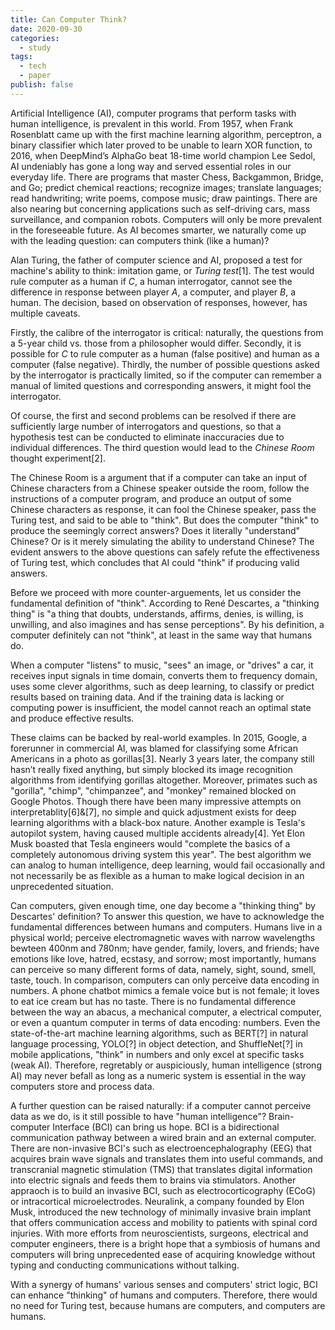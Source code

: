 ```yaml
---
title: Can Computer Think?
date: 2020-09-30
categories:
  - study
tags:
  - tech
  - paper
publish: false
---
```


Artificial Intelligence (AI), computer programs that perform tasks with human intelligence, is prevalent in this world. From 1957, when Frank Rosenblatt came up with the first machine learning algorithm, perceptron, a binary classifier which later proved to be unable to learn XOR function, to 2016, when DeepMind’s AlphaGo beat 18-time world champion Lee Sedol, AI undeniably has gone a long way and served essential roles in our everyday life. There are programs that master Chess, Backgammon, Bridge, and Go; predict chemical reactions; recognize images; translate languages; read handwriting; write poems, compose music; draw paintings. There are also nearing but concerning applications such as self-driving cars, mass surveillance, and companion robots. Computers will only be more prevalent in the foreseeable future. As AI becomes smarter, we naturally come up with the leading question: can computers think (like a human)?

Alan Turing, the father of computer science and AI, proposed a test for machine's ability to think: imitation game, or _Turing test_[1]. The test would rule computer as a human if $C$, a human interrogator, cannot see the difference in response between player $A$, a computer, and player $B$, a human. The decision, based on observation of responses, however, has multiple caveats.

Firstly, the calibre of the interrogator is critical: naturally, the questions from a 5-year child vs. those from a philosopher would differ. Secondly, it is possible for $C$ to rule computer as a human (false positive) and human as a computer (false negative). Thirdly, the number of possible questions asked by the interrogator is practically limited, so if the computer can remember a manual of limited questions and corresponding answers, it might fool the interrogator.

Of course, the first and second problems can be resolved if there are sufficiently large number of interrogators and questions, so that a hypothesis test can be conducted to eliminate inaccuracies due to individual differences. The third question would lead to the _Chinese Room_ thought experiment[2].

The Chinese Room is a argument that if a computer can take an input of Chinese characters from a Chinese speaker outside the room, follow the instructions of a computer program, and produce an output of some Chinese characters as response, it can fool the Chinese speaker, pass the Turing test, and said to be able to "think". But does the computer "think" to produce the seemingly correct answers? Does it literally "understand" Chinese? Or is it merely simulating the ability to understand Chinese? The evident answers to the above questions can safely refute the effectiveness of Turing test, which concludes that AI could "think" if producing valid answers.

Before we proceed with more counter-arguements, let us consider the fundamental definition of "think". According to René Descartes, a "thinking thing" is "a thing that doubts, understands, affirms, denies, is willing, is unwilling, and also imagines and has sense perceptions". By his definition, a computer definitely can not "think", at least in the same way that humans do.

When a computer "listens" to music, "sees" an image, or "drives" a car, it receives input signals in time domain, converts them to frequency domain, uses some clever algorithms, such as deep learning, to classify or predict results based on training data. And if the training data is lacking or computing power is insufficient, the model cannot reach an optimal state and produce effective results.

These claims can be backed by real-world examples. In 2015, Google, a forerunner in commercial AI, was blamed for classifying some African Americans in a photo as gorillas[3]. Nearly 3 years later, the company still hasn’t really fixed anything, but simply blocked its image recognition algorithms from identifying gorillas altogether. Moreover, primates such as "gorilla", "chimp", "chimpanzee", and "monkey" remained blocked on Google Photos. Though there have been many impressive attempts on interpretablity[6]&[7], no simple and quick adjustment exists for deep learning algorithms with a black-box nature. Another example is Tesla's autopilot system, having caused multiple accidents already[4]. Yet Elon Musk boasted that Tesla engineers would "complete the basics of a completely autonomous driving system this year". The best algorithm we can analog to human intelligence, deep learning, would fail occasionally and not necessarily be as flexible as a human to make logical decision in an unprecedented situation.

Can computers, given enough time, one day become a "thinking thing" by Descartes' definition? To answer this question, we have to acknowledge the fundamental differences between humans and computers. Humans live in a physical world; perceive electromagnetic waves with narrow wavelengths bewteen 400nm and 780nm; have gender, family, lovers, and friends; have emotions like love, hatred, ecstasy, and sorrow; most importantly, humans can perceive so many different forms of data, namely, sight, sound, smell, taste, touch. In comparison, computers can only perceive data encoding in numbers. A phone chatbot mimics a female voice but is not female; it loves to eat ice cream but has no taste. There is no fundamental difference between the way an abacus, a mechanical computer, a electrical computer, or even a quantum computer in terms of data encoding: numbers. Even the state-of-the-art machine learning algorithms, such as BERT[?] in natural language processing, YOLO[?] in object detection, and ShuffleNet[?] in mobile applications, "think" in numbers and only excel at specific tasks (weak AI). Therefore, regretably or auspiciously, human intelligence (strong AI) may never befall as long as a numeric system is essential in the way computers store and process data.

A further question can be raised naturally: if a computer cannot perceive data as we do, is it still possible to have "human intelligence"? Brain-computer Interface (BCI) can bring us hope. BCI is a bidirectional communication pathway between a wired brain and an external computer. There are non-invasive BCI's such as electroencephalography (EEG) that acquires brain wave signals and translates them into useful commands, and transcranial magnetic stimulation (TMS) that translates digital information into electric signals and feeds them to brains via stimulators. Another appraoch is to build an invasive BCI, such as electrocorticography (ECoG) or intracortical microelectrodes. Neuralink, a company founded by Elon Musk, introduced the new technology of minimally invasive brain implant that offers communication access and mobility to patients with spinal cord injuries. With more efforts from neuroscientists, surgeons, electrical and computer engineers, there is a bright hope that a symbiosis of humans and computers will bring unprecedented ease of acquiring knowledge without typing and conducting communications without talking.

With a synergy of humans' various senses and computers' strict logic, BCI can enhance "thinking" of humans and computers. Therefore, there would no need for Turing test, because humans are computers, and computers are humans.
